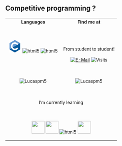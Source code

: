 ## Competitive programming ?

<table width="100%">
  <tr>
  <th>Languages</th>
  <th>Find me at</th>
  </tr>
  <tr>
  <td width="50%">

 <p align = "center">
  <img src="https://raw.githubusercontent.com/devicons/devicon/master/icons/c/c-original.svg" alt="c" width="40" height="40"/>
  <img src="https://cdn.jsdelivr.net/gh/devicons/devicon/icons/csharp/csharp-original.svg" alt="html5" width="40" height="40"/>
   <img src="https://cdn.jsdelivr.net/gh/devicons/devicon/icons/cplusplus/cplusplus-original.svg" alt="html5" width="40" height="40"/>
 </p>

  </td>
  <td width="50%">
    
<br><p align="center"><br>From student to student!<br><br>
[![E-Mail](https://img.shields.io/badge/email-reveal-2a8?style=flat-square&logo=gmail&logoColor=red)](https://mail.google.com/mail/u/1/#inbox)
![Visits](https://komarev.com/ghpvc/?username=Lucaspm5)
</p>
  </td>
  <tr>
  <td width = "50%">
    
  <br>
  <p align = "center"><img src="https://github-readme-stats.vercel.app/api?username=Lucaspm5&show_icons=true&bg_color=0C0101&text_color=FF0000&title_color=FF0000&include_all_commits=true&count_private=true&locale=pt-br" alt="Lucaspm5" /></p>
  </td>
  <td width = "50%">
  <br>
  <p align = "center"><img src="https://github-readme-stats.vercel.app/api?username=Lucaspm5&show_icons=true&bg_color=0C0101&text_color=FF0000&title_color=FF0000&include_all_commits=true&count_private=true&locale=pt-br" alt="Lucaspm5" /></p>
  </td>
  <tr>
  <td colspan = 2><br><p align = "center"> I’m currently learning </p></td>
  <tr>
  <td colspan=2 width ="50%">
  <br>
  <p align="center">
  <img src="https://cdn.jsdelivr.net/gh/devicons/devicon/icons/cplusplus/cplusplus-plain.svg" width="40" height="40"/>
  <img src="https://cdn.jsdelivr.net/gh/devicons/devicon/icons/c/c-plain.svg" width="40" height="40"/>
  <img src="https://cdn.jsdelivr.net/gh/devicons/devicon/icons/csharp/csharp-plain.svg" alt="html5" width="40" height="40"/>
    <img src="https://cdn.jsdelivr.net/gh/devicons/devicon/icons/javascript/javascript-original.svg" width="40" height="40"/>
  </p>
  </table>

[//]: <> (The `&nbsp;` is to have Aphelion take up more space)
